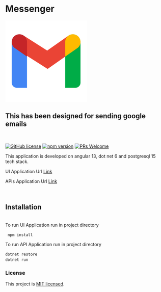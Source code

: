 # Messenger 


![logo](Messenger_UI/src/assets/gmail.png "Messenger")


## This has been designed  for sending google emails

<br />

[![GitHub license](https://img.shields.io/badge/license-MIT-blue.svg)](https://github.com/facebook/react/blob/main/LICENSE) [![npm version](https://img.shields.io/npm/v/react.svg?style=flat)](https://www.npmjs.com/package/react) [![PRs Welcome](https://img.shields.io/badge/PRs-welcome-brightgreen.svg)](https://reactjs.org/docs/how-to-contribute.html#your-first-pull-request)

This application is developed on angular 13, dot net 6 and postgresql 15 tech stack.


UI Application Url [Link]()


APIs Application Url [Link]()

<br/>

## Installation

<br/>
To run UI Application run in project directory


``` sh
 npm install
```



To run API Application run in project directory


 ``` sh
 dotnet restore 
 dotnet run
 ```




### License

This project is [MIT licensed](./LICENSE).


